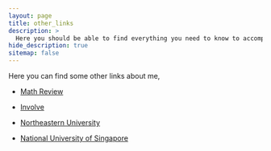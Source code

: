 ```yaml
---
layout: page
title: other_links
description: >
  Here you should be able to find everything you need to know to accomplish the most common tasks when blogging with Hydejack.
hide_description: true
sitemap: false
---
```


Here you can find some other links about me,

- [Math Review](https://www.ams.org/mr-database)

- [Involve](https://msp.org/involve/about/journal/about.html)

- [Northeastern University](http://cos.neu.edu.cn)

- [National University of Singapore](https://www.math.nus.edu.sg)


